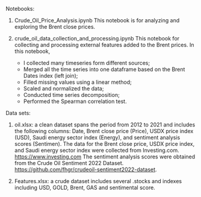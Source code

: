 Notebooks:
1. Crude_Oil_Price_Analysis.ipynb
  This notebook is for analyzing and exploring the Brent close prices.

3. crude_oil_data_collection_and_processing.ipynb
   This notebook for collecting and processing external features added to the Brent prices. In this notebook,
   - I collected many timeseries form different sources;
   - Merged all the time series into one dataframe based on the Brent Dates index (left join);
   - Filled missing values using a linear method;
   - Scaled and normalized the data;
   - Conducted time series decomposition;
   - Performed the Spearman correlation test.

Data sets:
1. oil.xlsx: a clean dataset spans the period from 2012 to 2021 and includes the following columns: Date, Brent close price (Price), USDX price index (USD), Saudi energy sector index (Energy), and sentiment analysis scores (Sentimen). The data for the Brent close price, USDX price index, and Saudi energy sector index were collected from Investing.com.  https://www.investing.com
The sentiment analysis scores were obtained from the Crude Oil Sentiment 2022 Dataset.
https://github.com/fhgr/crudeoil-sentiment2022-dataset.

2. Features.xlsx: a crude dataset includes several .stocks and indexes including USD, GOLD, Brent, GAS and sentimental score. 



